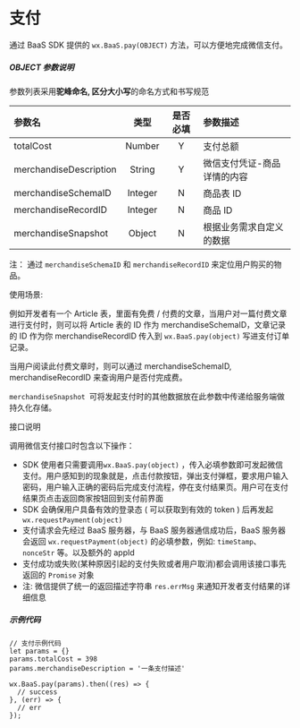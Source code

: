 # 支付

通过 BaaS SDK 提供的 `wx.BaaS.pay(OBJECT)` 方法，可以方便地完成微信支付。

##### OBJECT 参数说明
参数列表采用**驼峰命名, 区分大小写**的命名方式和书写规范

| 参数名                    |   类型    | 是否必填 | 参数描述           |
| :--------------------- | :-----: | :--: | :------------- |
| totalCost              | Number  |  Y   | 支付总额           |
| merchandiseDescription | String  |  Y   | 微信支付凭证-商品详情的内容 |
| merchandiseSchemaID    | Integer |  N   | 商品表 ID         |
| merchandiseRecordID    | Integer |  N   | 商品 ID          |
| merchandiseSnapshot    | Object  |  N   | 根据业务需求自定义的数据   |

注： 通过 `merchandiseSchemaID` 和 `merchandiseRecordID` 来定位用户购买的物品。

使用场景: 

例如开发者有一个 Article 表，里面有免费 /  付费的文章，当用户对一篇付费文章进行支付时，则可以将 Article 表的 ID 作为 merchandiseSchemaID，文章记录的 ID 作为你 merchandiseRecordID 传入到 `wx.BaaS.pay(object)` 写进支付订单记录。

当用户阅读此付费文章时，则可以通过 merchandiseSchemaID, merchandiseRecordID 来查询用户是否付完成费。

`merchandiseSnapshot `可将发起支付时的其他数据放在此参数中传递给服务端做持久化存储。

接口说明

调用微信支付接口时包含以下操作：

- SDK 使用者只需要调用`wx.BaaS.pay(object)` ，传入必填参数即可发起微信支付。用户感知到的现象就是，点击付款按钮，弹出支付弹框，要求用户输入密码，用户输入正确的密码后完成支付流程，停在支付结果页。用户可在支付结果页点击返回商家按钮回到支付前界面
- SDK 会确保用户具备有效的登录态 ( 可以获取到有效的 token ) 后再发起 `wx.requestPayment(object)` 
- 支付请求会先经过 BaaS 服务器，与 BaaS 服务器通信成功后，BaaS 服务器会返回 `wx.requestPayment(object)` 的必填参数，例如: `timeStamp`、`nonceStr` 等。以及额外的 appId
- 支付成功或失败(某种原因引起的支付失败或者用户取消)都会调用该接口事先返回的 `Promise` 对象
- 注: 微信提供了统一的返回描述字符串 `res.errMsg` 来通知开发者支付结果的详细信息
##### 示例代码
```
// 支付示例代码
let params = {}
params.totalCost = 398
params.merchandiseDescription = '一条支付描述'

wx.BaaS.pay(params).then((res) => {
  // success
}, (err) => {
  // err
});
```